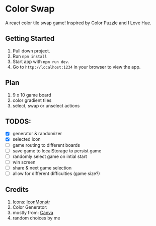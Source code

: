 # Color Swap
A react color tile swap game! Inspired by Color Puzzle and I Love Hue.

## Getting Started
1. Pull down project. 
2. Run `npm install`
3. Start app with `npm run dev`. 
4. Go to `http://localhost:1234` in your browser to view the app.

## Plan
1. 9 x 10 game board
2. color gradient tiles
3. select, swap or unselect actions

## TODOS:
* [x] generator & randomizer
* [x] selected icon
* [ ] game routing to different boards
* [ ] save game to localStorage to persist game
* [ ] randomly select game on intial start
* [ ] win screen
* [ ] share & next game selection
* [ ] allow for different difficulties (game size?)

## Credits
1. Icons: [IconMonstr](https://iconmonstr.com)
2. Color Generator: 
  1. mostly from: [Canva](https://www.canva.com/colors/color-palettes)
  2. random choices by me